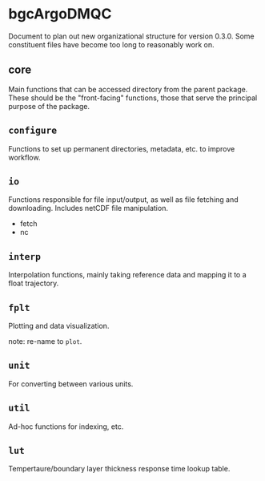 # bgcArgoDMQC

Document to plan out new organizational structure for version 0.3.0. Some
constituent files have become too long to reasonably work on.

## core

Main functions that can be accessed directory from the parent package. These
should be the "front-facing" functions, those that serve the principal
purpose of the package.

## `configure`

Functions to set up permanent directories, metadata, etc. to improve workflow.

## `io`

Functions responsible for file input/output, as well as file fetching and
downloading. Includes netCDF file manipulation.

- fetch
- nc

## `interp`

Interpolation functions, mainly taking reference data and mapping it to a
float trajectory.

## `fplt`

Plotting and data visualization.

note: re-name to `plot`.

## `unit`

For converting between various units.

## `util`

Ad-hoc functions for indexing, etc.

## `lut`

Tempertaure/boundary layer thickness response time lookup table.
